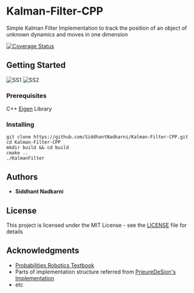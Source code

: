 # Kalman-Filter-CPP
Simple Kalman Filter Implementation to track the position of an object of unknown dynamics and moves in one dimension

[![Coverage Status](https://coveralls.io/repos/github/SiddhantNadkarni/Kalman-Filter-CPP/badge.svg?branch=master)](https://coveralls.io/github/SiddhantNadkarni/Kalman-Filter-CPP?branch=master)

## Getting Started


![SS1](https://github.com/SiddhantNadkarni/Kalman-Filter-CPP/blob/master/Problem%20Statement/Screen%20Shot%202019-09-30%20at%2012.34.53%20AM.png)
![SS2](https://github.com/SiddhantNadkarni/Kalman-Filter-CPP/blob/master/Problem%20Statement/Screen%20Shot%202019-09-30%20at%2012.35.11%20AM.png)

### Prerequisites

C++ [Eigen](http://eigen.tuxfamily.org/index.php?title=Main_Page) Library

### Installing


```
git clone https://github.com/SiddhantNadkarni/Kalman-Filter-CPP.git
cd Kalman-Filter-CPP
mkdir build && cd build
cmake ..
./KalmanFilter
```

## Authors

* **Siddhant Nadkarni** 


## License

This project is licensed under the MIT License - see the [LICENSE](https://github.com/SiddhantNadkarni/Kalman-Filter-CPP/blob/master/LICENSE) file for details

## Acknowledgments

* [Probabilities Robotics Textbook](https://docs.ufpr.br/~danielsantos/ProbabilisticRobotics.pdf) 
* Parts of implementation structure referred from [PrieureDeSion's Implementation](https://github.com/PrieureDeSion/kalmanfilter-cpp)
* etc

